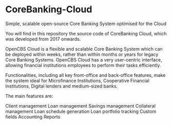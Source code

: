 # CoreBanking-Cloud
Simple, scalable open-source Core Banking System optimised for the Cloud

You will find in this repository the source code of CoreBanking Cloud, which was developed from 2017 onwards.

OpenCBS Cloud is a flexible and scalable Core Banking System which can be deployed within weeks, rather than within months or years for legacy Core Banking Systems. OpenCBS Cloud has a very user-centric interface, allowing financial institutions employees to perform their tasks efficiently. 

Functionalities, including all key front-office and back-office features, make the system ideal for Microfinance Institutions, Cooperative Financial Institutions, Digital lenders and medium-sized banks. 

The main features are:

Client management
Loan management
Savings management
Collateral management
Loan schedule generation
Loan portfolio tracking
Custom fields
Accounting
Reports
